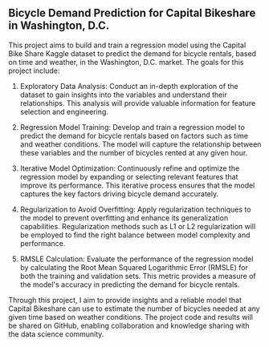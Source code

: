 ## Bicycle Demand Prediction for Capital Bikeshare in Washington, D.C.

This project aims to build and train a regression model using the Capital Bike Share Kaggle dataset to predict the demand for bicycle rentals, based on time and weather, in the Washington, D.C. market. The goals for this project include:

1. Exploratory Data Analysis: Conduct an in-depth exploration of the dataset to gain insights into the variables and understand their relationships. This analysis will provide valuable information for feature selection and engineering.

2. Regression Model Training: Develop and train a regression model to predict the demand for bicycle rentals based on factors such as time and weather conditions. The model will capture the relationship between these variables and the number of bicycles rented at any given hour.

3. Iterative Model Optimization: Continuously refine and optimize the regression model by expanding or selecting relevant features that improve its performance. This iterative process ensures that the model captures the key factors driving bicycle demand accurately.

4. Regularization to Avoid Overfitting: Apply regularization techniques to the model to prevent overfitting and enhance its generalization capabilities. Regularization methods such as L1 or L2 regularization will be employed to find the right balance between model complexity and performance.

5. RMSLE Calculation: Evaluate the performance of the regression model by calculating the Root Mean Squared Logarithmic Error (RMSLE) for both the training and validation sets. This metric provides a measure of the model's accuracy in predicting the demand for bicycle rentals.

Through this project, I aim to provide insights and a reliable model that Capital Bikeshare can use to estimate the number of bicycles needed at any given time based on weather conditions. The project code and results will be shared on GitHub, enabling collaboration and knowledge sharing with the data science community.
